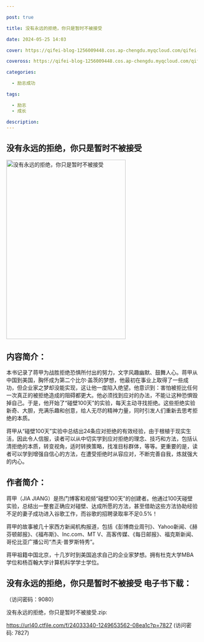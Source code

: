 ```yaml
---

post: true

title: 没有永远的拒绝，你只是暂时不被接受

date: 2024-05-25 14:03

cover: https://qifei-blog-1256009448.cos.ap-chengdu.myqcloud.com/qifei-blog/6600cbce9f345e8d0346cdeb.jpg

coveross: https://qifei-blog-1256009448.cos.ap-chengdu.myqcloud.com/qifei-blog/6600cbce9f345e8d0346cdeb.jpg

categories:

  - 励志成功

tags:

  - 励志
  - 成长

description:
---
```


## 没有永远的拒绝，你只是暂时不被接受
<img alt="没有永远的拒绝，你只是暂时不被接受 " class="aligncenter loaded" data-was-processed="true" decoding="async" fetchpriority="high" height="471" src="https://qifei-blog-1256009448.cos.ap-chengdu.myqcloud.com/qifei-blog/6600cbce9f345e8d0346cdeb.jpg " style="cursor: zoom-in;" width="314"/>

## 内容简介：

本书记录了蒋甲为战胜拒绝恐惧所付出的努力，文字风趣幽默、鼓舞人心。蒋甲从中国到美国，胸怀成为第二个比尔·盖茨的梦想，他最初在事业上取得了一些成功，但企业家之梦却没能实现，这让他一度陷入绝望。他意识到：害怕被拒比任何一次真正的被拒绝造成的阻碍都更大。他必须找到应对的办法，不能让这种恐惧毁掉自己。于是，他开始了“碰壁100天”的实验，每天主动寻找拒绝。这些拒绝实验新奇、大胆，充满乐趣和创意，给人无尽的精神力量，同时引发人们重新去思考拒绝的本质。

蒋甲从“碰壁100天”实验中总结出24条应对拒绝的有效经验，由于根植于现实生活，因此令人信服，读者可以从中切实学到应对拒绝的理念、技巧和方法，包括认清拒绝的本质，转变视角，适时转换策略，找准目标群体，等等。更重要的是，读者可以学到增强自信心的方法，在遭受拒绝时从容应对，不断完善自我，炼就强大的内心。

## 作者简介：

蒋甲（JIA JIANG）是热门博客和视频“碰壁100天”的创建者。他通过100天碰壁实验，总结出一整套正确应对碰壁、达成所愿的方法，甚至借助这些方法协助经验不足的妻子成功进入谷歌工作，而谷歌的招聘录取率不足0.5%！

蒋甲的故事被几十家西方新闻机构报道，包括《彭博商业周刊》、Yahoo新闻、《赫芬顿邮报》、《福布斯》、Inc.com、MT V、高客传媒、《每日邮报》、福克斯新闻、哥伦比亚广播公司“杰夫·普罗斯特秀”。

蒋甲祖籍中国北京，十几岁时到美国追求自己的企业家梦想。拥有杜克大学MBA学位和杨百翰大学计算机科学学士学位。

## 没有永远的拒绝，你只是暂时不被接受 电子书下载：

 （访问密码：9080）

没有永远的拒绝，你只是暂时不被接受.zip: 

https://url40.ctfile.com/f/24033340-1249653562-08ea1c?p=7827 (访问密码: 7827)
